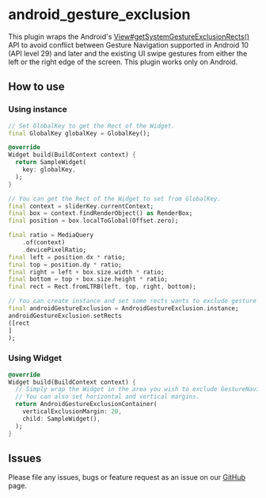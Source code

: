 # android_gesture_exclusion

This plugin wraps
the
Android's [View#getSystemGestureExclusionRects()](https://developer.android.com/reference/android/view/View#getSystemGestureExclusionRects())
API to avoid conflict between Gesture Navigation supported in Android 10 (API level 29) and later
and the existing UI swipe gestures from either the left or the right edge of the screen. This plugin
works only on Android.

## How to use

### Using instance

```dart
// Set GlobalKey to get the Rect of the Widget.
final GlobalKey globalKey = GlobalKey();

@override
Widget build(BuildContext context) {
  return SampleWidget(
    key: globalKey,
  );
}
```

```dart
// You can get the Rect of the Widget to set from GlobalKey.
final context = sliderKey.currentContext;
final box = context.findRenderObject() as RenderBox;
final position = box.localToGlobal(Offset.zero);

final ratio = MediaQuery
    .of(context)
    .devicePixelRatio;
final left = position.dx * ratio;
final top = position.dy * ratio;
final right = left + box.size.width * ratio;
final bottom = top + box.size.height * ratio;
final rect = Rect.fromLTRB(left, top, right, bottom);

// You can create instance and set some rects wants to exclude gesture navigation.
final androidGestureExclusion = AndroidGestureExclusion.instance;
androidGestureExclusion.setRects
([rect
]
);
```

### Using Widget

```dart
@override
Widget build(BuildContext context) {
  // Simply wrap the Widget in the area you wish to exclude GestureNavigation.
  // You can also set horizontal and vertical margins.
  return AndroidGestureExclusionContainer(
    verticalExclusionMargin: 20,
    child: SampleWidget(),
  );
}
```

## Issues

Please file any issues, bugs or feature request as an issue on
our [GitHub](https://github.com/b4tchkn/android_gesture_exclusion/issues) page. 